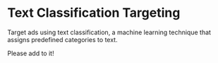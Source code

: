 # Text Classification Targeting

Target ads using text classification, a machine learning technique that assigns predefined categories to text.

Please add to it!
